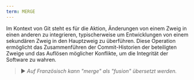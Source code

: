 ```yaml
---
term: MERGE
---
```


Im Kontext von Git steht es für die Aktion, Änderungen von einem Zweig in einen anderen zu integrieren, typischerweise um Entwicklungen von einem sekundären Zweig in den Hauptzweig zu überführen. Diese Operation ermöglicht das Zusammenführen der Commit-Historien der beteiligten Zweige und das Auflösen möglicher Konflikte, um die Integrität der Software zu wahren.

> ► *Auf Französisch kann "merge" als "fusion" übersetzt werden.*